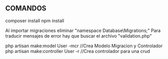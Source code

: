 ## COMANDOS
composer install
npm install

Al importar migraciones eliminar "namespace Database\Migrations;"
Para traducir mensajes de error hay que buscar el archivo "validation.php"

php artisan make:model User -mcr //Crea Modelo Migracion y Controlador
php artisan make:controller User -r //Crea controlador para una crud